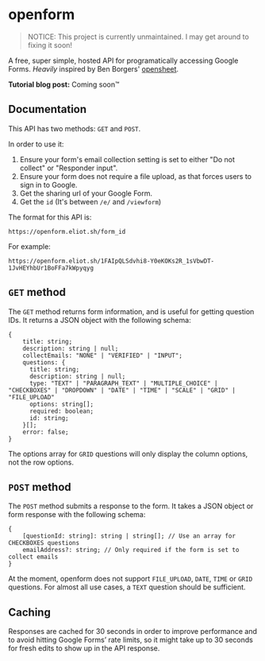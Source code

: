# openform

> NOTICE: This project is currently unmaintained. I may get around to fixing it soon!

A free, super simple, hosted API for programatically accessing Google Forms. _Heavily_ inspired by Ben Borgers' [opensheet](https://github.com/benborgers/opensheet).

**Tutorial blog post:** Coming soon™

## Documentation

This API has two methods: `GET` and `POST`.

In order to use it:

1. Ensure your form's email collection setting is set to either "Do not collect" or "Responder input".
2. Ensure your form does not require a file upload, as that forces users to sign in to Google.
3. Get the sharing url of your Google Form.
4. Get the `id` (It's between `/e/` and `/viewform`)

The format for this API is:

```
https://openform.eliot.sh/form_id
```

For example:

```
https://openform.eliot.sh/1FAIpQLSdvhi8-Y0eKOKs2R_1sVbwDT-1JvHEYhbUr1BoFFa7kWpyqyg
```

## `GET` method

The `GET` method returns form information, and is useful for getting question IDs. It returns a JSON object with the following schema:

```
{
    title: string;
    description: string | null;
    collectEmails: "NONE" | "VERIFIED" | "INPUT";
    questions: {
      title: string;
      description: string | null;
      type: "TEXT" | "PARAGRAPH_TEXT" | "MULTIPLE_CHOICE" | "CHECKBOXES" | "DROPDOWN" | "DATE" | "TIME" | "SCALE" | "GRID" | "FILE_UPLOAD"
      options: string[];
      required: boolean;
      id: string;
    }[];
    error: false;
}
```

The options array for `GRID` questions will only display the column options, not the row options.

## `POST` method

The `POST` method submits a response to the form. It takes a JSON object or form response with the following schema:

```
{
    [questionId: string]: string | string[]; // Use an array for CHECKBOXES questions
    emailAddress?: string; // Only required if the form is set to collect emails
}
```

At the moment, openform does not support `FILE_UPLOAD`, `DATE`, `TIME` or `GRID` questions. For almost all use cases, a `TEXT` question should be sufficient.

## Caching

Responses are cached for 30 seconds in order to improve performance and to avoid hitting Google Forms’ rate limits, so it might take up to 30 seconds for fresh edits to show up in the API response.
